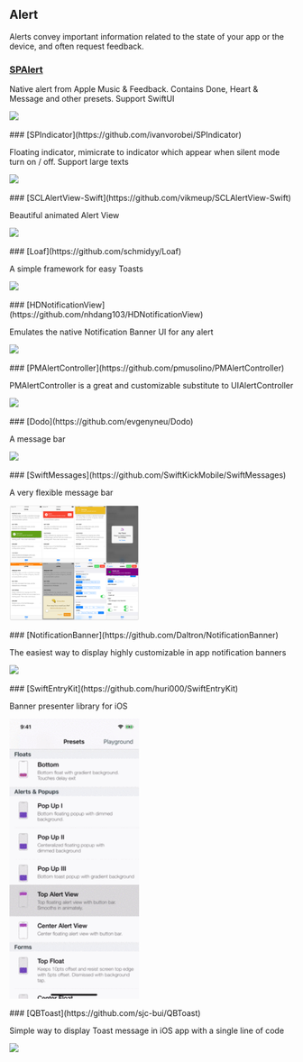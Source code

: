## Alert

Alerts convey important information related to the state of your app or the device, and often request feedback.
### [SPAlert](https://github.com/ivanvorobei/SPAlert)

Native alert from Apple Music & Feedback. Contains Done, Heart & Message and other presets. Support SwiftUI

<p float="left">
<img src="https://raw.githubusercontent.com/ivanvorobei/SPAlert/main/Assets/Readme/Animatable/Done.gif" width="230">
</p>### [SPIndicator](https://github.com/ivanvorobei/SPIndicator)

Floating indicator, mimicrate to indicator which appear when silent mode turn on / off. Support large texts

<p float="left">
<img src="https://raw.githubusercontent.com/ivanvorobei/SPIndicator/main/Assets/Readme/preview-v1.jpg" width="230">
</p>### [SCLAlertView-Swift](https://github.com/vikmeup/SCLAlertView-Swift)

Beautiful animated Alert View

<p float="left">
<img src="https://raw.githubusercontent.com/vikmeup/SCPopUpView/master/successScreenshot.png" width="230">
</p>### [Loaf](https://github.com/schmidyy/Loaf)

A simple framework for easy Toasts

<p float="left">
<img src="https://user-images.githubusercontent.com/22358682/53522566-a2b1f880-3aa8-11e9-8451-f555811f85ed.png" width="230">
</p>### [HDNotificationView](https://github.com/nhdang103/HDNotificationView)

Emulates the native Notification Banner UI for any alert

<p float="left">
<img src="https://raw.githubusercontent.com/nhdang103/HDNotificationView/master/Assets/Images/iPhoneX_Portrait.png" width="230">
</p>### [PMAlertController](https://github.com/pmusolino/PMAlertController)

PMAlertController is a great and customizable substitute to UIAlertController

<p float="left">
<img src="https://raw.githubusercontent.com/pmusolino/PMAlertController/master/preview_pmalertacontroller.png" width="230">
</p>### [Dodo](https://github.com/evgenyneu/Dodo)

A message bar

<p float="left">
<img src="https://raw.githubusercontent.com/evgenyneu/Dodo/master/Graphics/presets/info.jpg" width="230">
</p>### [SwiftMessages](https://github.com/SwiftKickMobile/SwiftMessages)

A very flexible message bar

<p float="left">
<img src="https://raw.githubusercontent.com/SwiftKickMobile/SwiftMessages/master/Demo/demo.png" width="230">
</p>### [NotificationBanner](https://github.com/Daltron/NotificationBanner)

The easiest way to display highly customizable in app notification banners

<p float="left">
<img src="https://raw.githubusercontent.com/Daltron/NotificationBanner/master/NotificationBanner/Assets/basic.gif" width="230">
</p>### [SwiftEntryKit](https://github.com/huri000/SwiftEntryKit)

Banner presenter library for iOS

<p float="left">
<img src="https://raw.githubusercontent.com/huri000/assets/master/swift-entrykit/alerts.gif" width="230">
</p>### [QBToast](https://github.com/sjc-bui/QBToast)

Simple way to display Toast message in iOS app with a single line of code

<p float="left">
<img src="https://raw.githubusercontent.com/sjc-bui/QBToast/master/Example/QBToast/screen-record.gif" width="230">
</p>